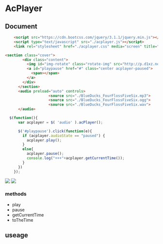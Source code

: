 # AcPlayer 

## Document
```html
    <script src="https://cdn.bootcss.com/jquery/3.1.1/jquery.min.js"></script>
    <script type="text/javascript" src="./acplayer.js"></script>
    <link rel="stylesheet" href="./acplayer.css" media="screen" title="no title">
```
```html
<section class="cover">
        <div class="content">
          <img id="img-rotate" class="rotate-img" src="http://p.d1xz.net/2016/09/21/14744414257933989.jpg" alt="" />
          <a id="playpause" href="#" class="center acplayer-paused">
            <span></span>
          </a>
        </div>
      </section>
      <audio preload="auto" controls>
      				<source src="./BlueDucks_FourFlossFiveSix.mp3">
      				<source src="./BlueDucks_FourFlossFiveSix.ogg">
      				<source src="./BlueDucks_FourFlossFiveSix.wav">
      </audio>
```
```js
  $(function(){
      var acplayer = $( 'audio' ).acPlayer();

      $('#playpause').click(function(e){
        if (acplayer.audioState == "paused") {
          acplayer.play();
        }
        else{
          acplayer.pause();
          console.log("+++"+acplayer.getCurrentTime());
        }
      })
    });
```
![](http://cdn.awbeci.com/images/awbeci-xyz/blog/1.png)
![](http://cdn.awbeci.com/images/awbeci-xyz/blog/2.png)
### methods
* play
* pause
* getCurrentTime
* toTheTime

## useage
